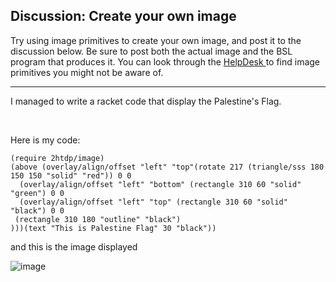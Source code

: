 Discussion: Create your own image
--
Try using image primitives to create your own image, and post it to the discussion below. 
Be sure to post both the actual image and the BSL program that produces it. You can look through the  <a href ="https://docs.racket-lang.org/"> HelpDesk </a> to find image primitives you might not be aware of.

-----------------------------------------------
I managed to write a racket code that display the Palestine's Flag.

<br>

Here is my code:

```
(require 2htdp/image)
(above (overlay/align/offset "left" "top"(rotate 217 (triangle/sss 180 150 150 "solid" "red")) 0 0
  (overlay/align/offset "left" "bottom" (rectangle 310 60 "solid" "green") 0 0
  (overlay/align/offset "left" "top" (rectangle 310 60 "solid" "black") 0 0                      
 (rectangle 310 180 "outline" "black") 
)))(text "This is Palestine Flag" 30 "black"))
```

and this is the image displayed 

![image](https://github.com/user-attachments/assets/464e32de-f191-49c7-9d17-058bcbed3884)
